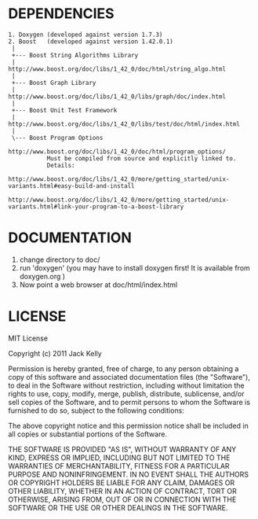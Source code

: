
#   DEPENDENCIES

```
1. Doxygen (developed against version 1.7.3)
2. Boost   (developed against version 1.42.0.1)
 | 
 +--- Boost String Algorithms Library
 |        http://www.boost.org/doc/libs/1_42_0/doc/html/string_algo.html
 |        
 +--- Boost Graph Library
 |        http://www.boost.org/doc/libs/1_42_0/libs/graph/doc/index.html
 |         
 +--- Boost Unit Test Framework
 |         http://www.boost.org/doc/libs/1_42_0/libs/test/doc/html/index.html
 |         
 \--- Boost Program Options
           http://www.boost.org/doc/libs/1_42_0/doc/html/program_options/
           Must be compiled from source and explicitly linked to.
           Details:
              http://www.boost.org/doc/libs/1_42_0/more/getting_started/unix-variants.html#easy-build-and-install
              http://www.boost.org/doc/libs/1_42_0/more/getting_started/unix-variants.html#link-your-program-to-a-boost-library
```


#   DOCUMENTATION

1. change directory to doc/
2. run 'doxygen' (you may have to install doxygen first! It is available from doxygen.org )
3. Now point a web browser at doc/html/index.html 


# LICENSE

MIT License

Copyright (c) 2011 Jack Kelly

Permission is hereby granted, free of charge, to any person obtaining a copy of this software and associated documentation files (the "Software"), to deal in the Software without restriction, including without limitation the rights to use, copy, modify, merge, publish, distribute, sublicense, and/or sell copies of the Software, and to permit persons to whom the Software is furnished to do so, subject to the following conditions:

The above copyright notice and this permission notice shall be included in all copies or substantial portions of the Software.

THE SOFTWARE IS PROVIDED "AS IS", WITHOUT WARRANTY OF ANY KIND, EXPRESS OR IMPLIED, INCLUDING BUT NOT LIMITED TO THE WARRANTIES OF MERCHANTABILITY, FITNESS FOR A PARTICULAR PURPOSE AND NONINFRINGEMENT. IN NO EVENT SHALL THE AUTHORS OR COPYRIGHT HOLDERS BE LIABLE FOR ANY CLAIM, DAMAGES OR OTHER LIABILITY, WHETHER IN AN ACTION OF CONTRACT, TORT OR OTHERWISE, ARISING FROM, OUT OF OR IN CONNECTION WITH THE SOFTWARE OR THE USE OR OTHER DEALINGS IN THE SOFTWARE.
